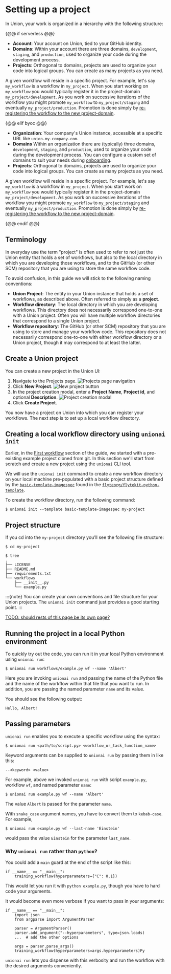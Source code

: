 # Setting up a project

In Union, your work is organized in a hierarchy with the following structure:

{@@ if serverless @@}

* **Account**: Your account on Union, tied to your GitHub identity.
* **Domains**: Within your account there are three domains, `development`, `staging`, and `production`, used to organize your code during the development process.
* **Projects**: Orthogonal to domains, projects are used to organize your code into logical groups. You can create as many projects as you need.

A given workflow will reside in a specific project. For example, let's say `my_workflow` is a workflow in `my_project`.
When you start working on `my_workflow` you would typically register it in the project-domain `my_project/development`.
As you work on successive iterations of the workflow you might promote `my_workflow` to `my_project/staging` and eventually  `my_project/production`.
Promotion is done simply by [re-registering the workflow to the new project-domain]().

{@@ elif byoc @@}

* **Organization**: Your company's Union instance, accessible at a specific URL like `union.my-company.com`.
* **Domains** Within an organization there are (typically) three domains, `development`, `staging`, and `production`, used to organize your code during the development process.
You can configure a custom set of domains to suit your needs during [onboarding](../data-plane-setup/configuring-your-data-plane).
* **Projects**: Orthogonal to domains, projects are used to organize your code into logical groups. You can create as many projects as you need.

A given workflow will reside in a specific project. For example, let's say `my_workflow` is a workflow in `my_project`.
When you start work on `my_workflow` you would typically register it in the project-domain `my_project/development`.
As you work on successive iterations of the workflow you might promote `my_workflow` to `my_project/staging` and eventually  `my_project/production`.
Promotion is done simply by [re-registering the workflow to the new project-domain]().

{@@ endif @@}

## Terminology

In everyday use the term "project" is often used to refer to not just the Union entity that holds a set of workflows, but also to the local directory in which you are developing those workflows, and to the GitHub (or other SCM) repository that you are using to store the same workflow code.

To avoid confusion, in this guide we will stick to the following naming conventions:

* **Union Project**: The entity in your Union instance that holds a set of workflows, as described above. Often referred to simply as a **project**.
* **Workflow directory**: The local directory in which you are developing workflows.
  This directory does not necessarily correspond one-to-one with a Union project.
  Often you will have multiple workflow directories that correspond to a single Union project.
* **Workflow repository**: The GitHub (or other SCM) repository that you are using to store and manage your workflow code.
  This repository does not necessarily correspond one-to-one with either workflow directory or a Union project, though it may correspond to at least the latter.

## Create a Union project

You can create a new project in the Union UI:

1. Navigate to the Projects page.
![Projects page navigation](/_static/images/projects-nav.png)
2. Click **New Project**.
![New project button](/_static/images/project-new-project-btn.png)
3. In the project creation modal, enter a **Project Name**, **Project id**, and optional **Description**.
![Project creation modal](/_static/images/project-creation-modal.png)
4. Click **Create Project**.

You now have a project on Union into which you can register your workflows.
The next step is to set up a local workflow directory.

## Creating a local workflow directory using `unionai init`

Earlier, in the [First workflow](../first-workflow/index) section of the guide, we started with a pre-existing example project cloned from git.
In this section we'll start from scratch and create a new project using the `unionai` CLI tool.

We will use the `unionai init` command to create a new workflow directory on your local machine pre-populated with a basic project structure defined by the [`basic-template-imagespec`](https://github.com/flyteorg/flytekit-python-template/tree/main/basic-template-imagespec) found in the [`flyteorg/flytekit-python-template`](https://github.com/flyteorg/flytekit-python-template).

To create the workflow directory, run the following command:

```{code-block} shell
$ unionai init --template basic-template-imagespec my-project
```

## Project structure


If you cd into the `my-project` directory you’ll see the following file structure:

```{code-block} shell
$ cd my-project

$ tree
.
├── LICENSE
├── README.md
├── requirements.txt
└── workflows
    ├── __init__.py
    └── example.py
```

:::{note}
You can create your own conventions and file structure for your Union projects.
The `unionai init` command just provides a good starting point.
:::




[TODO: should rests of this page be its own page?]()



## Running the project in a local Python environment

To quickly try out the code, you can run it in your local Python environment using `unionai run`:

```{code-block} shell
$ unionai run workflows/example.py wf --name 'Albert'
```

Here you are invoking `unionai run` and passing the name of the Python file and the name of the workflow within that file that you want to run.
In addition, you are passing the named parameter `name` and its value.

You should see the following output:

```{code-block} shell
Hello, Albert!
```

## Passing parameters

`unionai run` enables you to execute a specific workflow using the syntax:

```{code-block} shell
$ unionai run <path/to/script.py> <workflow_or_task_function_name>
```

Keyword arguments can be supplied to `unionai run` by passing them in like this:

```{code-block} shell
--<keyword> <value>
```

For example, above we invoked `unionai run` with script `example.py`, workflow `wf`, and named parameter `name`:

```{code-block} shell
$ unionai run example.py wf --name 'Albert'
```

The value `Albert` is passed for the parameter `name`.

With `snake_case` argument names, you have to convert them to `kebab-case`. For example,

```{code-block} shell
$ unionai run example.py wf --last-name 'Einstein'
```

would pass the value `Einstein` for the parameter `last_name`.

### Why `unionai run` rather than `python`?

You could add a `main` guard at the end of the script like this:

```{code-block} python
if __name__ == "__main__":
    training_workflow(hyperparameters={"C": 0.1})
```

This would let you run it with `python example.py`, though you have to hard code your arguments.

It would become even more verbose if you want to pass in your arguments:

```{code-block} python
if __name__ == "__main__":
    import json
    from argparse import ArgumentParser

    parser = ArgumentParser()
    parser.add_argument("--hyperparameters", type=json.loads)
    ...  # add the other options

    args = parser.parse_args()
    training_workflow(hyperparameters=args.hyperparameters)Py

```

`unionai run` lets you dispense with this verbosity and run the workflow with the desired arguments conveniently.

